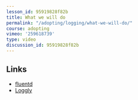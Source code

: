 ```yaml
---
lesson_id: 95919828f82b
title: What we will do
permalink: "/adopting/logging/what-we-will-do/"
course: adopting
vimeo: '259618739'
type: video
discussion_id: 95919828f82b
---
```


## Links
* [fluentd](https://www.fluentd.org/)
* [Loggly](https://www.loggly.com/)
